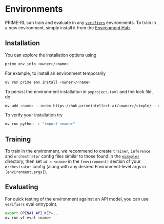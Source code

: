 # Environments

PRIME-RL can train and evaluate in any [`verifiers`](https://github.com/willccbb/verifiers) environments. To train in a new environment, simply install it from the [Environment Hub](https://app.primeintellect.ai/dashboard/environments).

## Installation

You can explore the installation options using

```bash
prime env info <owner>/<name>
```

For example, to install an environment temporarily

```bash
uv run prime env install <owner>/<name>
```

To persist the environment installation in `pyproject.toml` and the lock file, do

```bash
uv add <name> --index https://hub.primeintellect.ai/<owner>/simple/ --optional vf 
```

To verify your installation try

```bash
uv run python -c "import <name>"
```

## Training

To train in the environment, we recommend to create `trainer`, `inference` and `orchestrator` config files similar to those found in the [`examples`](examples) directory, then set `id = <name>` in the `[environment]` section of your `orchestrator` config (along with any desired Environment-level args in `[environment.args]`).

## Evaluating

For quick testing of the environment against an API model, you can use `verifiers` eval entrypoint.

```bash
export OPENAI_API_KEY=...
uv run vf-eval <name>
```